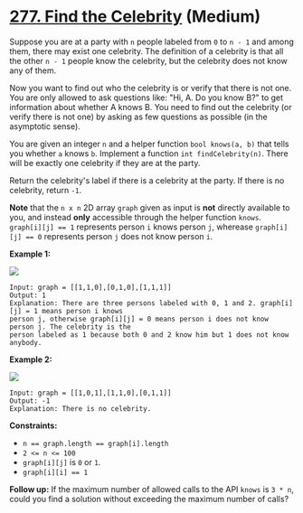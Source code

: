 # [277. Find the Celebrity][link] (Medium)

[link]: https://leetcode.com/problems/find-the-celebrity/

Suppose you are at a party with `n` people labeled from `0` to `n - 1` and among them, there may
exist one celebrity. The definition of a celebrity is that all the other `n - 1` people know the
celebrity, but the celebrity does not know any of them.

Now you want to find out who the celebrity is or verify that there is not one. You are only allowed
to ask questions like: "Hi, A. Do you know B?" to get information about whether A knows B. You need
to find out the celebrity (or verify there is not one) by asking as few questions as possible (in
the asymptotic sense).

You are given an integer `n` and a helper function `bool knows(a, b)` that tells you whether `a`
knows `b`. Implement a function `int findCelebrity(n)`. There will be exactly one celebrity if they
are at the party.

Return the celebrity's label if there is a celebrity at the party. If there is no celebrity, return
`-1`.

**Note** that the `n x n` 2D array `graph` given as input is **not** directly available to you, and
instead **only** accessible through the helper function `knows`. `graph[i][j] == 1` represents
person `i` knows person `j`, wherease `graph[i][j] == 0` represents person `j` does not know person
`i`.

**Example 1:**

![](https://assets.leetcode.com/uploads/2022/01/19/g1.jpg)

```
Input: graph = [[1,1,0],[0,1,0],[1,1,1]]
Output: 1
Explanation: There are three persons labeled with 0, 1 and 2. graph[i][j] = 1 means person i knows
person j, otherwise graph[i][j] = 0 means person i does not know person j. The celebrity is the
person labeled as 1 because both 0 and 2 know him but 1 does not know anybody.
```

**Example 2:**

![](https://assets.leetcode.com/uploads/2022/01/19/g2.jpg)

```
Input: graph = [[1,0,1],[1,1,0],[0,1,1]]
Output: -1
Explanation: There is no celebrity.
```

**Constraints:**

- `n == graph.length == graph[i].length`
- `2 <= n <= 100`
- `graph[i][j]` is `0` or `1`.
- `graph[i][i] == 1`

**Follow up:** If the maximum number of allowed calls to the API `knows` is `3 * n`, could you find
a solution without exceeding the maximum number of calls?
